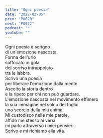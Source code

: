 ```yaml
---
title: "Ogni poesia"
date: "2022-03-05"
prev: "P0020"
next: "P0022"
podcast: ""
youtube: ""
---
```


Ogni poesia è scrigno  
di un'emozione nascosta.  
Forma dell'urlo  
soffocato in gola  
del sorriso intrappolato  
tra le labbra.  
Scrivo una poesia  
per liberare l'emozione dalla mente  
Ascolto la storia dentro  
e la ripeto per chi non può guardare.  
L'emozione nascosta nel movimento effimero  
la sua immagine nel solco del foglio  
uno scorcio della mia anima.  
Mi custodisco nelle mie parole,  
affido me stesso ai versi  
mi parlo attraverso i miei pensieri.  
Scrivo e mi richiamo alla vita.
